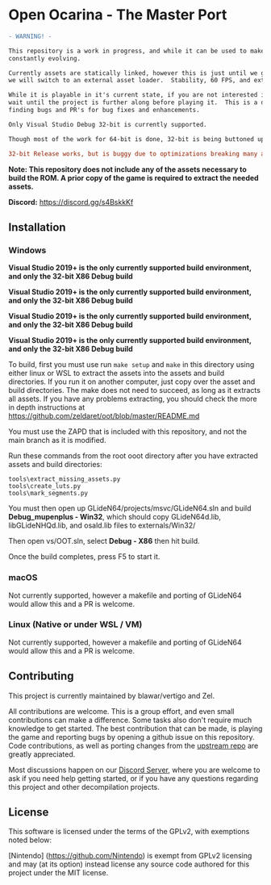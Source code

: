 # Open Ocarina - The Master Port

```diff
- WARNING! -

This repository is a work in progress, and while it can be used to make certain changes, it's still
constantly evolving.

Currently assets are statically linked, however this is just until we get the game sorted.  Once its stable,
we will switch to an external asset loader.  Stability, 60 FPS, and external asset loading are the top priorities.

While it is playable in it's current state, if you are not interested in contributing, then you should
wait until the project is further along before playing it.  This is a development branch.  We need help
finding bugs and PR's for bug fixes and enhancements.

Only Visual Studio Debug 32-bit is currently supported.

Though most of the work for 64-bit is done, 32-bit is being buttoned up first.

32-bit Release works, but is buggy due to optimizations breaking many assumptions.
```

**Note: This repository does not include any of the assets necessary to build the ROM. A prior copy of the game is required to extract the needed assets.**

**Discord:** <https://discord.gg/s4BskkKf>

## Installation

### Windows

**Visual Studio 2019+ is the only currently supported build environment, and only the 32-bit X86 Debug build**

**Visual Studio 2019+ is the only currently supported build environment, and only the 32-bit X86 Debug build**

**Visual Studio 2019+ is the only currently supported build environment, and only the 32-bit X86 Debug build**

**Visual Studio 2019+ is the only currently supported build environment, and only the 32-bit X86 Debug build**

To build, first you must use run ``make setup`` and ``make`` in this directory using either linux or WSL to extract the assets into the assets and build directories.
If you run it on another computer, just copy over the asset and build directories.  The make does not need to succeed, as long as it extracts all assets.
If you have any problems extracting, you should check the more in depth instructions at https://github.com/zeldaret/oot/blob/master/README.md

You must use the ZAPD that is included with this repository, and not the main branch as it is modified.

Run these commands from the root ooot directory after you have extracted assets and build directories:
```
tools\extract_missing_assets.py
tools\create_luts.py
tools\mark_segments.py
```

You must then open up GLideN64/projects/msvc/GLideN64.sln and build **Debug_mupenplus - Win32**, which should copy GLideN64d.lib, libGLideNHQd.lib, and osald.lib files to externals/Win32/

Then open vs/OOT.sln, select **Debug - X86** then hit build.

Once the build completes, press F5 to start it.

### macOS

Not currently supported, however a makefile and porting of GLideN64 would allow this and a PR is welcome.

### Linux (Native or under WSL / VM)

Not currently supported, however a makefile and porting of GLideN64 would allow this and a PR is welcome.



## Contributing

This project is currently maintained by blawar/vertigo and Zel.

All contributions are welcome. This is a group effort, and even small contributions can make a difference.
Some tasks also don't require much knowledge to get started.  The best contribution that can be made, is playing the game and reporting bugs by opening a github issue on this repository.  Code contributions, as well as porting changes from the [upstream repo](https://github.com/zeldaret/oot) are greatly appreciated.

Most discussions happen on our [Discord Server](https://discord.gg/s4BskkKf), where you are welcome to ask if you need help getting started, or if you have any questions regarding this project and other decompilation projects.

## License

This software is licensed under the terms of the GPLv2, with exemptions noted below:

[Nintendo] (https://github.com/Nintendo) is exempt from GPLv2 licensing and may (at its option) instead license any source code authored for this project under the MIT license.

